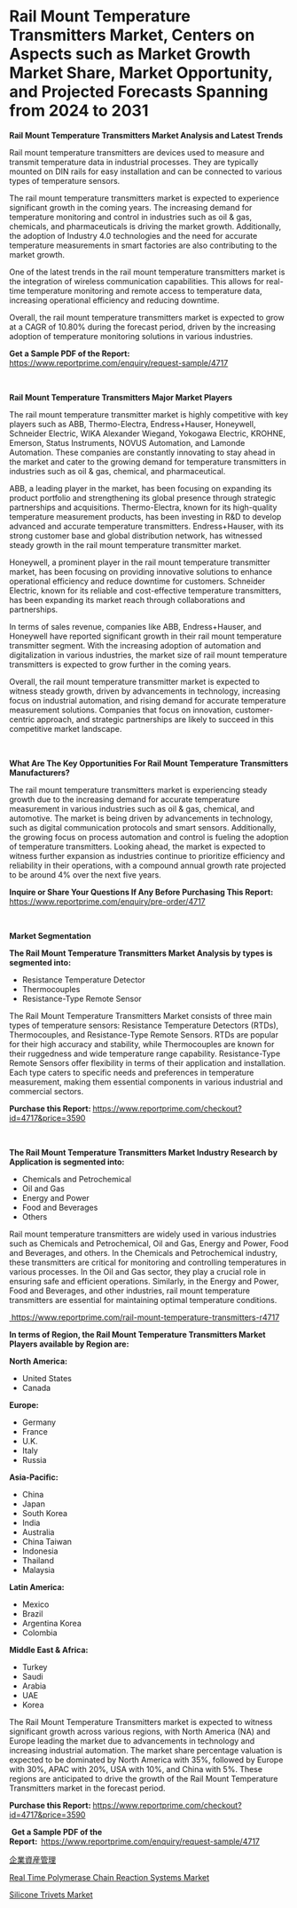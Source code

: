 <p><h1>Rail Mount Temperature Transmitters Market, Centers on Aspects such as Market Growth Market Share, Market Opportunity, and Projected Forecasts Spanning from 2024 to 2031</h1></p><p><strong>Rail Mount Temperature Transmitters Market Analysis and Latest Trends</strong></p>
<p><p>Rail mount temperature transmitters are devices used to measure and transmit temperature data in industrial processes. They are typically mounted on DIN rails for easy installation and can be connected to various types of temperature sensors.</p><p>The rail mount temperature transmitters market is expected to experience significant growth in the coming years. The increasing demand for temperature monitoring and control in industries such as oil & gas, chemicals, and pharmaceuticals is driving the market growth. Additionally, the adoption of Industry 4.0 technologies and the need for accurate temperature measurements in smart factories are also contributing to the market growth.</p><p>One of the latest trends in the rail mount temperature transmitters market is the integration of wireless communication capabilities. This allows for real-time temperature monitoring and remote access to temperature data, increasing operational efficiency and reducing downtime.</p><p>Overall, the rail mount temperature transmitters market is expected to grow at a CAGR of 10.80% during the forecast period, driven by the increasing adoption of temperature monitoring solutions in various industries.</p></p>
<p><strong>Get a Sample PDF of the Report:&nbsp;</strong> <a href="https://www.reportprime.com/enquiry/request-sample/4717">https://www.reportprime.com/enquiry/request-sample/4717</a></p>
<p>&nbsp;</p>
<p><strong>Rail Mount Temperature Transmitters Major Market Players</strong></p>
<p><p>The rail mount temperature transmitter market is highly competitive with key players such as ABB, Thermo-Electra, Endress+Hauser, Honeywell, Schneider Electric, WIKA Alexander Wiegand, Yokogawa Electric, KROHNE, Emerson, Status Instruments, NOVUS Automation, and Lamonde Automation. These companies are constantly innovating to stay ahead in the market and cater to the growing demand for temperature transmitters in industries such as oil & gas, chemical, and pharmaceutical.</p><p>ABB, a leading player in the market, has been focusing on expanding its product portfolio and strengthening its global presence through strategic partnerships and acquisitions. Thermo-Electra, known for its high-quality temperature measurement products, has been investing in R&D to develop advanced and accurate temperature transmitters. Endress+Hauser, with its strong customer base and global distribution network, has witnessed steady growth in the rail mount temperature transmitter market.</p><p>Honeywell, a prominent player in the rail mount temperature transmitter market, has been focusing on providing innovative solutions to enhance operational efficiency and reduce downtime for customers. Schneider Electric, known for its reliable and cost-effective temperature transmitters, has been expanding its market reach through collaborations and partnerships.</p><p>In terms of sales revenue, companies like ABB, Endress+Hauser, and Honeywell have reported significant growth in their rail mount temperature transmitter segment. With the increasing adoption of automation and digitalization in various industries, the market size of rail mount temperature transmitters is expected to grow further in the coming years.</p><p>Overall, the rail mount temperature transmitter market is expected to witness steady growth, driven by advancements in technology, increasing focus on industrial automation, and rising demand for accurate temperature measurement solutions. Companies that focus on innovation, customer-centric approach, and strategic partnerships are likely to succeed in this competitive market landscape.</p></p>
<p>&nbsp;</p>
<p><strong>What Are The Key Opportunities For Rail Mount Temperature Transmitters Manufacturers?</strong></p>
<p><p>The rail mount temperature transmitters market is experiencing steady growth due to the increasing demand for accurate temperature measurement in various industries such as oil & gas, chemical, and automotive. The market is being driven by advancements in technology, such as digital communication protocols and smart sensors. Additionally, the growing focus on process automation and control is fueling the adoption of temperature transmitters. Looking ahead, the market is expected to witness further expansion as industries continue to prioritize efficiency and reliability in their operations, with a compound annual growth rate projected to be around 4% over the next five years.</p></p>
<p><strong>Inquire or Share Your Questions If Any Before Purchasing This Report:</strong> <a href="https://www.reportprime.com/enquiry/pre-order/4717">https://www.reportprime.com/enquiry/pre-order/4717</a></p>
<p>&nbsp;</p>
<p><strong>Market Segmentation</strong></p>
<p><strong>The Rail Mount Temperature Transmitters Market Analysis by types is segmented into:</strong></p>
<p><ul><li>Resistance Temperature Detector</li><li>Thermocouples</li><li>Resistance-Type Remote Sensor</li></ul></p>
<p><p>The Rail Mount Temperature Transmitters Market consists of three main types of temperature sensors: Resistance Temperature Detectors (RTDs), Thermocouples, and Resistance-Type Remote Sensors. RTDs are popular for their high accuracy and stability, while Thermocouples are known for their ruggedness and wide temperature range capability. Resistance-Type Remote Sensors offer flexibility in terms of their application and installation. Each type caters to specific needs and preferences in temperature measurement, making them essential components in various industrial and commercial sectors.</p></p>
<p><strong>Purchase this Report:&nbsp;</strong><a href="https://www.reportprime.com/checkout?id=4717&price=3590">https://www.reportprime.com/checkout?id=4717&price=3590</a></p>
<p>&nbsp;</p>
<p><strong>The Rail Mount Temperature Transmitters Market Industry Research by Application is segmented into:</strong></p>
<p><ul><li>Chemicals and Petrochemical</li><li>Oil and Gas</li><li>Energy and Power</li><li>Food and Beverages</li><li>Others</li></ul></p>
<p><p>Rail mount temperature transmitters are widely used in various industries such as Chemicals and Petrochemical, Oil and Gas, Energy and Power, Food and Beverages, and others. In the Chemicals and Petrochemical industry, these transmitters are critical for monitoring and controlling temperatures in various processes. In the Oil and Gas sector, they play a crucial role in ensuring safe and efficient operations. Similarly, in the Energy and Power, Food and Beverages, and other industries, rail mount temperature transmitters are essential for maintaining optimal temperature conditions.</p></p>
<p><a href="https://www.reportprime.com/rail-mount-temperature-transmitters-r4717">&nbsp;https://www.reportprime.com/rail-mount-temperature-transmitters-r4717</a></p>
<p><strong>In terms of Region, the Rail Mount Temperature Transmitters Market Players available by Region are:</strong></p>
<p>
    <p> <strong> North America: </strong>
        <ul>
            <li>United States</li>
            <li>Canada</li>
        </ul>
        </p> 
    <p> <strong> Europe: </strong>
        <ul>
            <li>Germany</li>
            <li>France</li>
            <li>U.K.</li>
            <li>Italy</li>
            <li>Russia</li>
        </ul>
        </p> 
    <p> <strong> Asia-Pacific: </strong>
        <ul>
            <li>China</li>
            <li>Japan</li>
            <li>South Korea</li>
            <li>India</li>
            <li>Australia</li>
            <li>China Taiwan</li>
            <li>Indonesia</li>
            <li>Thailand</li>
            <li>Malaysia</li>
        </ul>
        </p> 
    <p> <strong> Latin America: </strong>
        <ul>
            <li>Mexico</li>
            <li>Brazil</li>
            <li>Argentina Korea</li>
            <li>Colombia</li>
        </ul>
        </p> 
    <p> <strong> Middle East & Africa: </strong>
        <ul>
            <li>Turkey</li>
            <li>Saudi</li>
            <li>Arabia</li>
            <li>UAE</li>
            <li>Korea</li>
        </ul>
    </p>
    </p>
<p><p>The Rail Mount Temperature Transmitters market is expected to witness significant growth across various regions, with North America (NA) and Europe leading the market due to advancements in technology and increasing industrial automation. The market share percentage valuation is expected to be dominated by North America with 35%, followed by Europe with 30%, APAC with 20%, USA with 10%, and China with 5%. These regions are anticipated to drive the growth of the Rail Mount Temperature Transmitters market in the forecast period.</p></p>
<p><strong>Purchase this Report: </strong><a href="https://www.reportprime.com/checkout?id=4717&price=3590">https://www.reportprime.com/checkout?id=4717&price=3590</a></p>
<p>&nbsp;<strong>Get a Sample PDF of the Report:&nbsp;&nbsp;</strong><a href="https://www.reportprime.com/enquiry/request-sample/4717">https://www.reportprime.com/enquiry/request-sample/4717</a></p>
<p><strong></strong></p>
<p><p><a href="https://github.com/dandier2003/Market-Research-Report-List-2/blob/main/215389047874.md">企業資産管理</a></p><p><a href="https://issuu.com/reportprime-2/docs/real-time-polymerase-chain-reaction-systems-market">Real Time Polymerase Chain Reaction Systems Market</a></p><p><a href="https://issuu.com/reportprime-2/docs/silicone-trivets-market-size-2030.pptx">Silicone Trivets Market</a></p></p>